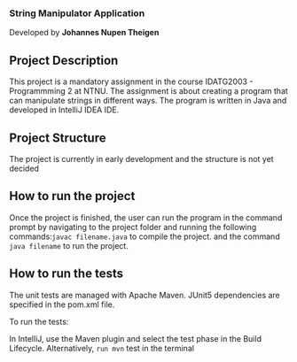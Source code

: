 ### String Manipulator Application

Developed by **Johannes Nupen Theigen**

## Project Description

This project is a mandatory assignment
in the course IDATG2003 - Programmming 2 at NTNU. The
assignment is about creating a program that can manipulate
strings in different ways. The program is written in Java
and developed in IntelliJ IDEA IDE. 

## Project Structure
The project is currently in early development and the
structure is not yet decided

## How to run the project
Once the project is finished, the user can run the program
in the command prompt by navigating to the project folder and
running the following commands:`javac filename.java` to compile the project.
and the command `java filename` to run the project.

## How to run the tests
The unit tests are managed with Apache Maven.
JUnit5 dependencies are specified in the pom.xml file.

To run the tests:

In IntelliJ, use the Maven plugin and select the test phase in the Build Lifecycle.
Alternatively, `run mvn` test in the terminal